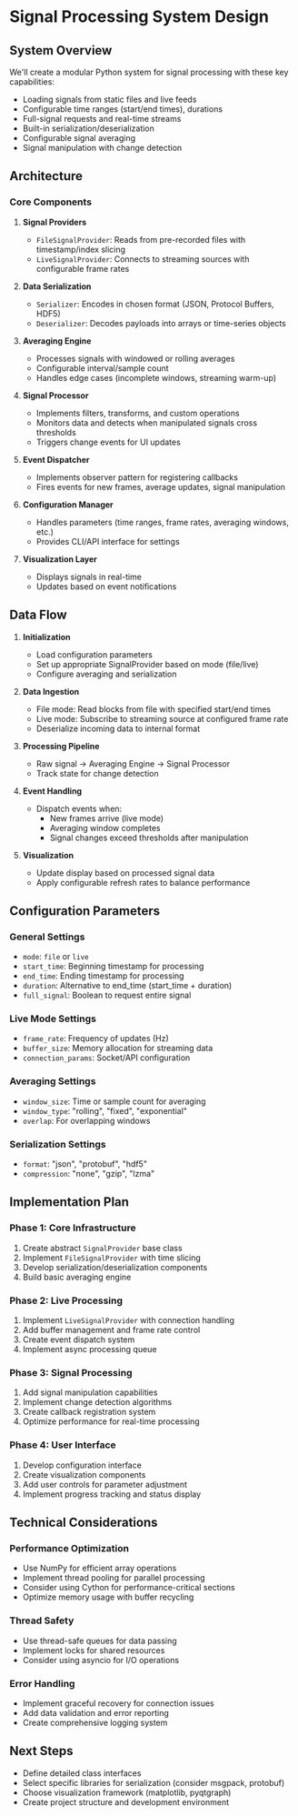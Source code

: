 # Signal Processing System Design

## System Overview

We'll create a modular Python system for signal processing with these key capabilities:
- Loading signals from static files and live feeds
- Configurable time ranges (start/end times), durations
- Full-signal requests and real-time streams
- Built-in serialization/deserialization
- Configurable signal averaging
- Signal manipulation with change detection

## Architecture

### Core Components

1. **Signal Providers**
   - `FileSignalProvider`: Reads from pre-recorded files with timestamp/index slicing
   - `LiveSignalProvider`: Connects to streaming sources with configurable frame rates

2. **Data Serialization**
   - `Serializer`: Encodes in chosen format (JSON, Protocol Buffers, HDF5)
   - `Deserializer`: Decodes payloads into arrays or time-series objects

3. **Averaging Engine**
   - Processes signals with windowed or rolling averages
   - Configurable interval/sample count
   - Handles edge cases (incomplete windows, streaming warm-up)

4. **Signal Processor**
   - Implements filters, transforms, and custom operations
   - Monitors data and detects when manipulated signals cross thresholds
   - Triggers change events for UI updates

5. **Event Dispatcher**
   - Implements observer pattern for registering callbacks
   - Fires events for new frames, average updates, signal manipulation

6. **Configuration Manager**
   - Handles parameters (time ranges, frame rates, averaging windows, etc.)
   - Provides CLI/API interface for settings

7. **Visualization Layer**
   - Displays signals in real-time
   - Updates based on event notifications

## Data Flow

1. **Initialization**
   - Load configuration parameters
   - Set up appropriate SignalProvider based on mode (file/live)
   - Configure averaging and serialization

2. **Data Ingestion**
   - File mode: Read blocks from file with specified start/end times
   - Live mode: Subscribe to streaming source at configured frame rate
   - Deserialize incoming data to internal format

3. **Processing Pipeline**
   - Raw signal → Averaging Engine → Signal Processor
   - Track state for change detection

4. **Event Handling**
   - Dispatch events when:
     - New frames arrive (live mode)
     - Averaging window completes
     - Signal changes exceed thresholds after manipulation

5. **Visualization**
   - Update display based on processed signal data
   - Apply configurable refresh rates to balance performance

## Configuration Parameters

### General Settings
- `mode`: `file` or `live`
- `start_time`: Beginning timestamp for processing
- `end_time`: Ending timestamp for processing
- `duration`: Alternative to end_time (start_time + duration)
- `full_signal`: Boolean to request entire signal

### Live Mode Settings
- `frame_rate`: Frequency of updates (Hz)
- `buffer_size`: Memory allocation for streaming data
- `connection_params`: Socket/API configuration

### Averaging Settings
- `window_size`: Time or sample count for averaging
- `window_type`: "rolling", "fixed", "exponential"
- `overlap`: For overlapping windows

### Serialization Settings
- `format`: "json", "protobuf", "hdf5"
- `compression`: "none", "gzip", "lzma"

## Implementation Plan

### Phase 1: Core Infrastructure
1. Create abstract `SignalProvider` base class
2. Implement `FileSignalProvider` with time slicing
3. Develop serialization/deserialization components
4. Build basic averaging engine

### Phase 2: Live Processing
1. Implement `LiveSignalProvider` with connection handling
2. Add buffer management and frame rate control
3. Create event dispatch system
4. Implement async processing queue

### Phase 3: Signal Processing
1. Add signal manipulation capabilities
2. Implement change detection algorithms
3. Create callback registration system
4. Optimize performance for real-time processing

### Phase 4: User Interface
1. Develop configuration interface
2. Create visualization components
3. Add user controls for parameter adjustment
4. Implement progress tracking and status display

## Technical Considerations

### Performance Optimization
- Use NumPy for efficient array operations
- Implement thread pooling for parallel processing
- Consider using Cython for performance-critical sections
- Optimize memory usage with buffer recycling

### Thread Safety
- Use thread-safe queues for data passing
- Implement locks for shared resources
- Consider using asyncio for I/O operations

### Error Handling
- Implement graceful recovery for connection issues
- Add data validation and error reporting
- Create comprehensive logging system

## Next Steps
- Define detailed class interfaces
- Select specific libraries for serialization (consider msgpack, protobuf)
- Choose visualization framework (matplotlib, pyqtgraph)
- Create project structure and development environment
